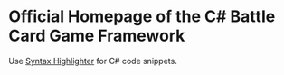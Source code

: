 # Official Homepage of the C# Battle Card Game Framework

Use [Syntax Highlighter](https://www.pvladov.com/p/syntax-highlighter.html) for C# code snippets.
